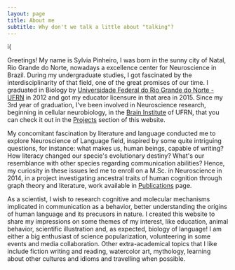 ```yaml
---
layout: page
title: About me
subtitle: Why don't we talk a little about "talking"? 
---
```


i(

Greetings! 
My name is Sylvia Pinheiro, I was born in the sunny city of Natal, Rio Grande do Norte, nowadays a excellence center for Neuroscience in Brazil. During my undergraduate studies, I got fascinated by the interdisciplinarity of that field, one of the great promises of our time. I graduated in Biology by [Universidade Federal do Rio Grande do Norte - UFRN](www.ufrn.br) in 2012 and got my educator licensure in that area in 2015. Since my 3rd year of graduation, I've been involved in Neuroscience research, beginning in cellular neurobiology, in the [Brain Institute](www.neuro.ufrn.br) of UFRN, that you can check it out in the [Projects](__) section of this website.

My concomitant fascination by literature and language conducted me to explore Neuroscience of Language field, inspired by some quite intriguing questions, for instance:  what makes us, human beings, capable of writing? How literacy changed our specie's evolutionary destiny? What's our resemblance with other species regarding communication abilities? Hence, my curiosity in these issues led me to enroll on a M.Sc. in Neuroscience in 2014, in a project investigating ancestral traits of human cognition through graph theory and literature, work available in [Publications](___) page. 

As a scientist, I wish to research cognitive and molecular mechanisms implicated in communication as a behavior, better understanding the origins of human language and its precusors in nature. I created this website to share my impressions on some themes of my interest, like education, animal behavior, scientific illustration  and, as expected, biology of language! I am either a big enthusiast of science popularization, volunteering in some events and media collaboration. Other extra-academical topics that I like include fiction writing and reading, watercolor art, mythology, learning about other cultures and idioms and travelling when possible.



